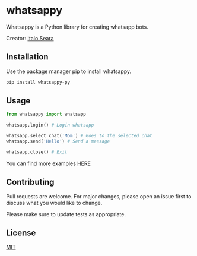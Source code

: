# whatsappy

Whatsappy is a Python library for creating whatsapp bots.

Creator: [Italo Seara](https://github.com/italoseara)

## Installation

Use the package manager [pip](https://pip.pypa.io/en/stable/) to install whatsappy.

```bash
pip install whatsappy-py
```

## Usage

```python
from whatsappy import whatsapp

whatsapp.login() # Login whatsapp

whatsapp.select_chat('Mom') # Goes to the selected chat
whatsapp.send('Hello') # Send a message

whatsapp.close() # Exit
```

You can find more examples [HERE](https://github.com/italoseara/whatsappy/tree/main/examples)

## Contributing

Pull requests are welcome. For major changes, please open an issue first to discuss what you would like to change.

Please make sure to update tests as appropriate.

## License

[MIT](https://github.com/italoseara/whatsappy/blob/main/LICENSE)